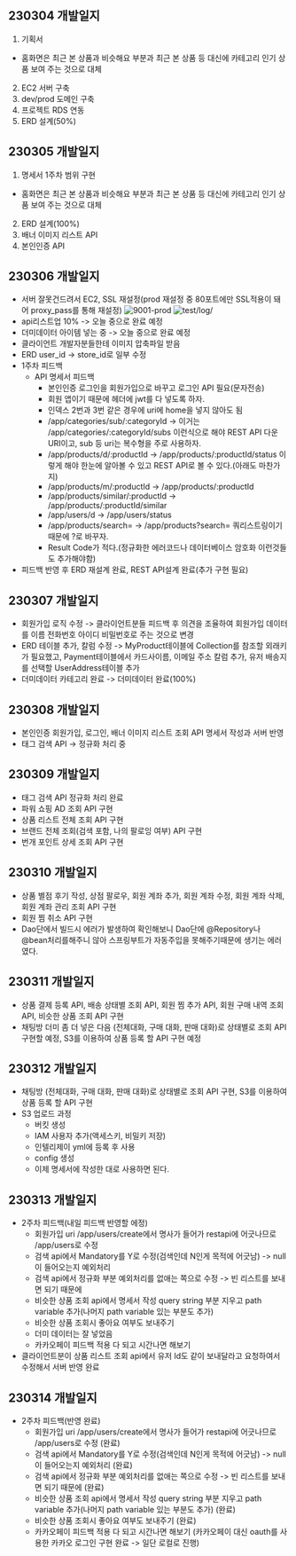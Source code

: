 ## 230304 개발일지
1. 기획서
  + 홈화면은 최근 본 상품과 비슷해요 부분과 최근 본 상품 등 대신에 카테고리 인기 상품 보여 주는 것으로 대체
2. EC2 서버 구축
3. dev/prod 도메인 구축
4. 프로젝트 RDS 연동
5. ERD 설계(50%)

## 230305 개발일지
1. 명세서 1주차 범위 구현
  + 홈화면은 최근 본 상품과 비슷해요 부분과 최근 본 상품 등 대신에 카테고리 인기 상품 보여 주는 것으로 대체
2. ERD 설계(100%)
3. 배너 이미지 리스트 API
4. 본인인증 API


## 230306 개발일지
* 서버 잘못건드려서 EC2, SSL 재설정(prod 재설정 중 80포트에만 SSL적용이 돼어 proxy_pass를 통해 재설정)
![9001-prod](https://user-images.githubusercontent.com/84388081/222973065-ce022b1d-c8da-4edc-bcd1-9e6021701023.png)
![test/log/](https://user-images.githubusercontent.com/84388081/222973151-a6be3cfe-bb3d-4362-aeb8-f62bdef9a185.png)
* api리스트업 10% -> 오늘 중으로 완료 예정
* 더미데이터 아이템 넣는 중 -> 오늘 중으로 완료 예정
* 클라이언트 개발자분들한테 이미지 압축파일 받음
* ERD user_id -> store_id로 일부 수정
* 1주차 피드백
  + API 명세서 피드백
    - 본인인증 로그인을 회원가입으로 바꾸고 로그인 API 필요(문자전송)
    - 회원 앱이기 때문에 헤더에 jwt를 다 넣도록 하자.
    - 인덱스 2번과 3번 같은 경우에 uri에 home을 넣지 않아도 됨
    - /app/categories/sub/:categoryId -> 이거는 /app/categories/:categoryId/subs 이런식으로 해야 REST API 다운 URI이고, sub 등 uri는 복수형을 주로 사용하자.
    - /app/products/d/:productId -> /app/products/:productId/status 이렇게 해야 한눈에 알아볼 수 있고 REST API로 볼 수 있다.(아래도 마찬가지)
    - /app/products/m/:productId -> /app/products/:productId
    - /app/products/similar/:productId -> /app/products/:productId/similar
    - /app/users/d -> /app/users/status
    - /app/products/search= -> /app/products?search= 쿼리스트링이기 때문에 ?로 바꾸자.
    - Result Code가 적다.(정규화한 에러코드나 데이터베이스 암호화 이런것들도 추가해야함)
* 피드백 반영 후 ERD 재설계 완료, REST API설계 완료(추가 구현 필요)

## 230307 개발일지
* 회원가입 로직 수정 -> 클라이언트분들 피드백 후 의견을 조율하여 회원가입 데이터를 이름 전화번호 아이디 비밀번호로 주는 것으로 변경
* ERD 테이블 추가, 칼럼 수정 -> MyProduct테이블에 Collection를 참조할 외래키가 필요했고, Payment테이블에서 카드사이름, 이메일 주소 칼럼 추가, 유저 배송지를 선택할 UserAddress테이블 추가
* 더미데이터 카테고리 완료 -> 더미데이터 완료(100%)

## 230308 개발일지
* 본인인증 회원가입, 로그인, 배너 이미지 리스트 조회 API 명세서 작성과 서버 반영
* 태그 검색 API -> 정규화 처리 중

## 230309 개발일지
* 태그 검색 API 정규화 처리 완료
* 파워 쇼핑 AD 조회 API 구현
* 상품 리스트 전체 조회 API 구현
* 브랜드 전체 조회(검색 포함, 나의 팔로잉 여부) API 구현
* 번개 포인트 상세 조회 API 구현

## 230310 개발일지
* 상품 별점 후기 작성, 상점 팔로우, 회원 계좌 추가, 회원 계좌 수정, 회원 계좌 삭제, 회원 계좌 관리 조회 API 구현
* 회원 찜 취소 API 구현
* Dao단에서 빌드시 에러가 발생하여 확인해보니 Dao단에 @Repository나 @bean처리를해주니 않아 스프링부트가 자동주입을 못해주기때문에 생기는 에러였다.


## 230311 개발일지
* 상품 결제 등록 API, 배송 상태별 조회 API, 회원 찜 추가 API, 회원 구매 내역 조회 API, 비슷한 상품 조회 API 구현
* 채팅방 더미 좀 더 넣은 다음 (전체대화, 구매 대화, 판매 대화)로 상태별로 조회 API 구현할 예정, S3를 이용하여 상품 등록 할 API 구현 예정

## 230312 개발일지
* 채팅방 (전체대화, 구매 대화, 판매 대화)로 상태별로 조회 API 구현, S3를 이용하여 상품 등록 할 API 구현
* S3 업로드 과정
  + 버킷 생성
  + IAM 사용자 추가(액세스키, 비밀키 저장)
  + 인텔리제이 yml에 등록 후 사용
  + config 생성
  + 이제 명세서에 작성한 대로 사용하면 된다.

## 230313 개발일지
* 2주차 피드백(내일 피드백 반영할 에정)
  + 회원가입 uri /app/users/create에서 명사가 들어가 restapi에 어긋나므로 /app/users로 수정
  + 검색 api에서 Mandatory를 Y로 수정(검색인데 N인게 목적에 어긋남) -> null이 들어오는지 예외처리
  + 검색 api에서 정규화 부분 예외처리를 없애는 쪽으로 수정 -> 빈 리스트를 보내면 되기 때문에
  + 비슷한 상품 조회 api에서 명세서 작성 query string 부분 지우고 path variable 추가(나머지 path variable 있는 부분도 추가)
  + 비슷한 상품 조회시 좋아요 여부도 보내주기
  + 더미 데이터는 잘 넣었음
  + 카카오페이 피드백 적용 다 되고 시간나면 해보기
* 클라이언트분이 상품 리스트 조회 api에서 유저 Id도 같이 보내달라고 요청하여서 수정해서 서버 반영 완료

## 230314 개발일지
* 2주차 피드백(반영 완료)
  + 회원가입 uri /app/users/create에서 명사가 들어가 restapi에 어긋나므로 /app/users로 수정             (완료)
  + 검색 api에서 Mandatory를 Y로 수정(검색인데 N인게 목적에 어긋남) -> null이 들어오는지 예외처리         (완료)
  + 검색 api에서 정규화 부분 예외처리를 없애는 쪽으로 수정 -> 빈 리스트를 보내면 되기 때문에               (완료)
  + 비슷한 상품 조회 api에서 명세서 작성 query string 부분 지우고 path variable 추가(나머지 path variable 있는 부분도 추가)    (완료)
  + 비슷한 상품 조회시 좋아요 여부도 보내주기            (완료)
  + 카카오페이 피드백 적용 다 되고 시간나면 해보기        (카카오페이 대신 oauth를 사용한 카카오 로그인 구현 완료 -> 일단 로컬로 진행)
